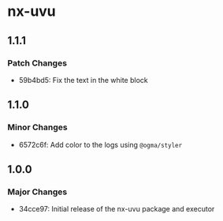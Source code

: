 # nx-uvu

## 1.1.1

### Patch Changes

- 59b4bd5: Fix the text in the white block

## 1.1.0

### Minor Changes

- 6572c6f: Add color to the logs using `@ogma/styler`

## 1.0.0

### Major Changes

- 34cce97: Initial release of the nx-uvu package and executor
